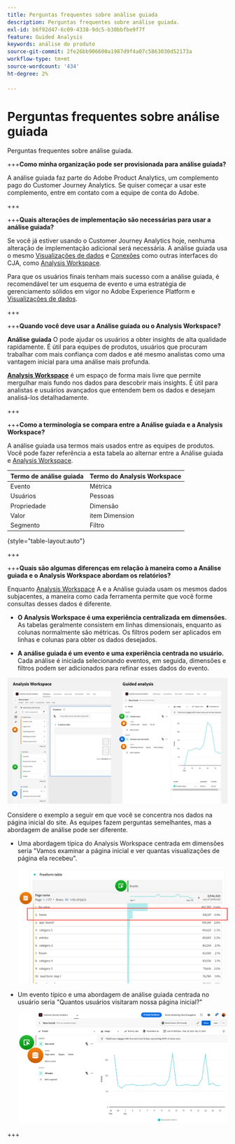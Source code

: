 ```yaml
---
title: Perguntas frequentes sobre análise guiada
description: Perguntas frequentes sobre análise guiada.
exl-id: b6f92d47-6c09-4338-9dc5-b30bbfbe9f7f
feature: Guided Analysis
keywords: análise do produto
source-git-commit: 2fe26bb906600a1987d9f4a07c5863030d52173a
workflow-type: tm+mt
source-wordcount: '434'
ht-degree: 2%

---
```


# Perguntas frequentes sobre análise guiada

Perguntas frequentes sobre análise guiada.

+++**Como minha organização pode ser provisionada para análise guiada?**

A análise guiada faz parte do Adobe Product Analytics, um complemento pago do Customer Journey Analytics. Se quiser começar a usar este complemento, entre em contato com a equipe de conta do Adobe.

+++

+++**Quais alterações de implementação são necessárias para usar a análise guiada?**

Se você já estiver usando o Customer Journey Analytics hoje, nenhuma alteração de implementação adicional será necessária. A análise guiada usa o mesmo [Visualizações de dados](../data-views/data-views.md) e [Conexões](../connections/overview.md) como outras interfaces do CJA, como [Analysis Workspace](../analysis-workspace/home.md).

Para que os usuários finais tenham mais sucesso com a análise guiada, é recomendável ter um esquema de evento e uma estratégia de gerenciamento sólidos em vigor no Adobe Experience Platform e [Visualizações de dados](../data-views/data-views.md).

+++

+++**Quando você deve usar a Análise guiada ou o Analysis Workspace?**

**Análise guiada** O pode ajudar os usuários a obter insights de alta qualidade rapidamente. É útil para equipes de produtos, usuários que procuram trabalhar com mais confiança com dados e até mesmo analistas como uma vantagem inicial para uma análise mais profunda.

**[Analysis Workspace](../analysis-workspace/home.md)** é um espaço de forma mais livre que permite mergulhar mais fundo nos dados para descobrir mais insights. É útil para analistas e usuários avançados que entendem bem os dados e desejam analisá-los detalhadamente.

+++

+++**Como a terminologia se compara entre a Análise guiada e a Analysis Workspace?**

A análise guiada usa termos mais usados entre as equipes de produtos. Você pode fazer referência a esta tabela ao alternar entre a Análise guiada e [Analysis Workspace](../analysis-workspace/home.md).

| Termo de análise guiada | Termo do Analysis Workspace |
| --- | --- |
| Evento  | Métrica |
| Usuários | Pessoas |
| Propriedade | Dimensão |
| Valor | item Dimension |
| Segmento | Filtro |

{style="table-layout:auto"}

+++

+++**Quais são algumas diferenças em relação à maneira como a Análise guiada e o Analysis Workspace abordam os relatórios?**

Enquanto [Analysis Workspace](../analysis-workspace/home.md) A e a Análise guiada usam os mesmos dados subjacentes, a maneira como cada ferramenta permite que você forme consultas desses dados é diferente.

* **O Analysis Workspace é uma experiência centralizada em dimensões.** As tabelas geralmente consistem em linhas dimensionais, enquanto as colunas normalmente são métricas. Os filtros podem ser aplicados em linhas e colunas para obter os dados desejados.

* **A análise guiada é um evento e uma experiência centrada no usuário.** Cada análise é iniciada selecionando eventos, em seguida, dimensões e filtros podem ser adicionados para refinar esses dados do evento.

![Analysis Workspace e exibições de análise guiada](assets/structure.png)

Considere o exemplo a seguir em que você se concentra nos dados na página inicial do site. As equipes fazem perguntas semelhantes, mas a abordagem de análise pode ser diferente.

* Uma abordagem típica do Analysis Workspace centrada em dimensões seria &quot;Vamos examinar a página inicial e ver quantas visualizações de página ela recebeu&quot;.

  ![Dimension centralizado](assets/dimension-centered.png)

* Um evento típico e uma abordagem de análise guiada centrada no usuário seria &quot;Quantos usuários visitaram nossa página inicial?&quot;

  ![Evento centralizado](assets/event-centered.png)

+++

